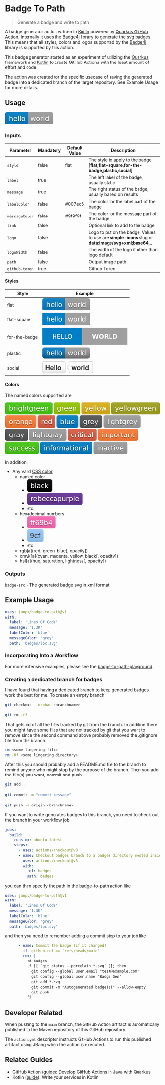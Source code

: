 # Badge To Path

> Generate a badge and write to path

A badge generator action written in [Kotlin](https://kotlinlang.org/) powered
by [Quarkus GitHub Action](https://github.com/quarkiverse/quarkus-github-action). Internally it uses
the [Badge4j](https://github.com/silentsoft/badge4j) library to generate the svg badges. This means
that all styles, colors and logos supported by the [Badge4j](https://github.com/silentsoft/badge4j)
library is supported by this action.

This badge generator started as an experiment of utilizing the [Quarkus]() framework and [Kotlin]()
to create GitHub Actions with the least amount of effort and code.

The action was created for the specific usecase of saving the generated badge into a dedicated
branch of the target repository. See Example Usage for more details.

## Usage

![](docfiles/default.svg)

### Inputs

| Parameter      | Mandatory | Default Value | Description                                                                                           |
|----------------|-----------|---------------|-------------------------------------------------------------------------------------------------------|
| `style`        | false     | flat          | The style to apply to the badge [**flat,flat-square,for-the-badge,plastic,social**]                   |
| `label`        | true      |               | The left label of the badge, usually static                                                           |
| `message`      | true      |               | The right status of the badge, usually based on results                                               |
| `labelColor`   | false     | #007ec6       | The color for the label part of the badge                                                             |
| `messageColor` | false     | #9f9f9f       | The color for the message part of the badge                                                           |
| `link`         | false     |               | Optional link to add to the badge                                                                     |
| `logo`         | false     |               | Logo to put on the badge. Values to use are **simple-icons** slug or **data:image/svg+xml;base64,..** |
| `logoWidth`    | false     |               | The width of the logo if other than logo default                                                      |
| `path`         | false     |               | Output image path                                                                                     |
| `github-token` | true      |               | Github Token                                                                                          |

#### Styles

| Style         | Example                       |
|---------------|-------------------------------|
| flat          | ![](docfiles/flat.svg)        |
| flat-square   | ![](docfiles/flat-square.svg) |
| for-the-badge | ![](docfiles/forthebadge.svg) |
| plastic       | ![](docfiles/plastic.svg)     |
| social        | ![](docfiles/social.svg)      |

#### Colors

The named colors supported are

![](docfiles/color-brightgreen.svg)
![](docfiles/color-green.svg)
![](docfiles/color-yellow.svg)
![](docfiles/color-yellowgreen.svg)
![](docfiles/color-orange.svg)
![](docfiles/color-red.svg)
![](docfiles/color-blue.svg)
![](docfiles/color-grey.svg)
![](docfiles/color-lightgrey.svg)
![](docfiles/color-gray.svg)
![](docfiles/color-lightgray.svg)
![](docfiles/color-critical.svg)
![](docfiles/color-important.svg)
![](docfiles/color-success.svg)
![](docfiles/color-informational.svg)
![](docfiles/color-inactive.svg)

In addition,

- Any valid [CSS color](https://developer.mozilla.org/en-US/docs/Web/CSS/color_value)
    - named color
        - ![](docfiles/color-black.svg)
        - ![](docfiles/color-rebeccapurple.svg)
        - etc.
    - hexadecimal numbers
        - ![](docfiles/color-ff69b4.svg)
        - ![](docfiles/color-9cf.svg)
        - etc.
    - rgb[a](red, green, blue[, opacity])
    - cmyk[a](cyan, magenta, yellow, black[, opacity])
    - hsl[a](hue, saturation, lightness[, opacity])

### Outputs

`badge-src` - The generated badge svg in xml format

## Example Usage

```yaml
uses: janpk/badge-to-path@v1
with:
  label: 'Lines Of Code'
  message: '1.3K'
  labelColor: 'blue'
  messageColor: 'grey'
  path: 'badges/loc.svg'
```

### Incorporating Into a Workflow

For more extensive examples, please see the [badge-to-path-playground](https://github.com/janpk/badge-to-path-playground)

### Creating a dedicated branch for badges

I have found that having a dedicated branch to keep generated badges work the best for me. To create
an empty branch

```bash
git checkout --orphan <branchname>

git rm -rf .
```

That gets rid of all the files tracked by git from the branch. In addition there you might have some
files that are not tracked by git that you want to remove since the second command above probably
removed the .gitignore file from the branch.

```bash
rm <some lingering file>
rm -Rf <some lingering directory>
```

After this you should probably add a README.md file to the branch to remind anyone who might stop by
the purpose of the branch. Then you add the file(s) you want, commit and push

```bash
git add .

git commit -m "commit message"

git push -u origin <branchname>
```

If you want to write generates badges to this branch, you need to check out the branch in your
workflow job

```yaml
jobs:
  build:
    runs-on: ubuntu-latest
    steps:
      - uses: actions/checkout@v3
      - name: Checkout badges branch to a badges directory nested inside first checkout
        uses: actions/checkout@v3
        with:
          ref: badges
          path: badges
```

you can then specify the path in the badge-to-path action like

```yaml
uses: janpk/badge-to-path@v1
with:
  label: 'Lines Of Code'
  message: '1.3K'
  labelColor: 'blue'
  messageColor: 'grey'
  path: 'badges/loc.svg'
```

and then you need to remember adding a commit step to your job like

```yaml
      - name: Commit the badge (if it changed)
        if: github.ref == 'refs/heads/main'
        run: |
          cd badges
          if [[ `git status --porcelain *.svg` ]]; then
            git config --global user.email "test@example.com"
            git config --global user.name "Badge Gen"
            git add *.svg
            git commit -m "Autogenerated badge(s)" --allow-empty
            git push
          fi
```

## Developer Related

When pushing to the `main` branch, the GitHub Action artifact is automatically published to the
Maven repository of this GitHub repository.

The `action.yml` descriptor instructs GitHub Actions to run this published artifact using JBang when
the action is executed.

## Related Guides

- GitHub
  Action ([guide](https://quarkiverse.github.io/quarkiverse-docs/quarkus-github-action/dev/index.html)):
  Develop GitHub Actions in Java with Quarkus
- Kotlin ([guide](https://quarkus.io/guides/kotlin)): Write your services in Kotlin
